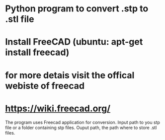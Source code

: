 # Python program to convert .stp to .stl file
# Install FreeCAD (ubuntu: apt-get install freecad)
# for more detais visit the offical webiste of freecad 
# https://wiki.freecad.org/
The program uses Freecad application for conversion.
Input path to you stp file or a folder containing stp files.
Ouput path, the path where to store .stl files.
